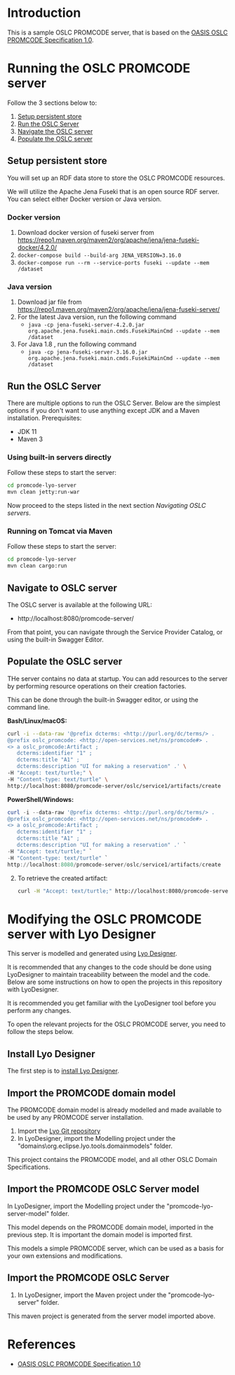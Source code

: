 # Introduction

This is a sample OSLC PROMCODE server, that is based on the [OASIS OSLC PROMCODE Specification 1.0](https://docs.oasis-open.org/oslc-promcode/promcode/v1.0/os/promcode-spec.html#).

# Running the OSLC PROMCODE server

Follow the 3 sections below to:

1. [Setup persistent store](#setup-persistent-store)
1. [Run the OSLC Server](#run-the-oslc-server)
1. [Navigate the OSLC server](#navigate-to-oslc-server)
1. [Populate the OSLC server](#populate-the-oslc-server)

## Setup persistent store 

You will set up an RDF data store to store the OSLC PROMCODE resources. 

We will utilize the Apache Jena Fuseki that is an open source RDF server. You can select either Docker version or Java version.

### Docker version
1. Download docker version of fuseki server from https://repo1.maven.org/maven2/org/apache/jena/jena-fuseki-docker/4.2.0/
2. `docker-compose build --build-arg JENA_VERSION=3.16.0`
3. `docker-compose run --rm --service-ports fuseki --update --mem /dataset`
### Java version
1. Download jar file from https://repo1.maven.org/maven2/org/apache/jena/jena-fuseki-server/ 
2. For the latest Java version, run the following command
   - `java -cp jena-fuseki-server-4.2.0.jar org.apache.jena.fuseki.main.cmds.FusekiMainCmd --update --mem /dataset`
3. For Java 1.8 , run the following command
   - `java -cp jena-fuseki-server-3.16.0.jar org.apache.jena.fuseki.main.cmds.FusekiMainCmd --update --mem /dataset`


## Run the OSLC Server
There are multiple options to run the OSLC Server.
Below are the simplest options if you don't want to use anything except JDK and a Maven installation. Prerequisites:

- JDK 11
- Maven 3

### Using built-in servers directly

Follow these steps to start the server:

```sh
cd promcode-lyo-server
mvn clean jetty:run-war
```

Now proceed to the steps listed in the next section _Navigating OSLC servers_.

### Running on Tomcat via Maven

Follow these steps to start the server:

```sh
cd promcode-lyo-server
mvn clean cargo:run
```

## Navigate to OSLC server

The OSLC server is available at the following URL:

- http://localhost:8080/promcode-server/

From that point, you can navigate through the Service Provider Catalog, or using the built-in Swagger Editor.

## Populate the OSLC server

THe server contains no data at startup. 
You can add resources to the server by performing resource operations on their creation factories.

This can be done through the built-in Swagger editor, or using the command line. 

**Bash/Linux/macOS:**
```bash
curl -i --data-raw '@prefix dcterms: <http://purl.org/dc/terms/> .
@prefix oslc_promcode: <http://open-services.net/ns/promcode#> .
<> a oslc_promcode:Artifact ;
   dcterms:identifier "1" ;
   dcterms:title "A1" ;
   dcterms:description "UI for making a reservation" .' \
-H "Accept: text/turtle;" \
-H "Content-type: text/turtle" \
http://localhost:8080/promcode-server/oslc/service1/artifacts/create
```

**PowerShell/Windows:**
```powershell
curl -i --data-raw '@prefix dcterms: <http://purl.org/dc/terms/> .
@prefix oslc_promcode: <http://open-services.net/ns/promcode#> .
<> a oslc_promcode:Artifact ;
   dcterms:identifier "1" ;
   dcterms:title "A1" ;
   dcterms:description "UI for making a reservation" .' `
-H "Accept: text/turtle;" `
-H "Content-type: text/turtle" `
http://localhost:8080/promcode-server/oslc/service1/artifacts/create
```

2. To retrieve the created artifact:
   ```bash
   curl -H "Accept: text/turtle;" http://localhost:8080/promcode-server/oslc/artifact/1
   ```


# Modifying the OSLC PROMCODE server with Lyo Designer

This server is modelled and generated using [Lyo Designer](https://oslc.github.io/developing-oslc-applications/eclipse_lyo/lyo-designer.html). 

It is recommended that any changes to the code should be done using LyoDesigner to maintain traceability between the model and the code. Below are some instructions on how to open the projects in this repository with LyoDesigner.

It is recommended you get familiar with the LyoDesigner tool before you perform any changes.

To open the relevant projects for the OSLC PROMCODE server, you need to follow the steps below.

## Install Lyo Designer

The first step is to [install Lyo Designer](https://oslc.github.io/developing-oslc-applications/eclipse_lyo/install-lyo-designer).

## Import the PROMCODE domain model

The PROMCODE domain model is already modelled and made available to be used by any PROMCODE server installation.

1. Import the [Lyo Git repository](https://github.com/eclipse/lyo.git)
1. In LyoDesigner, import the Modelling project under the "domains\org.eclipse.lyo.tools.domainmodels" folder.

This project contains the PROMCODE model, and all other OSLC Domain Specifications.

## Import the PROMCODE OSLC Server model
In LyoDesigner, import the Modelling project under the "promcode-lyo-server-model" folder.

This model depends on the PROMCODE domain model, imported in the previous step. It is important the domain model is imported first.

This models a simple PROMCODE server, which can be used as a basis for your own extensions and modifications.

## Import the PROMCODE OSLC Server
1. In LyoDesigner, import the Maven project under the "promcode-lyo-server" folder.

This maven project is generated from the server model imported above.

# References
- [OASIS OSLC PROMCODE Specification 1.0](https://docs.oasis-open.org/oslc-promcode/promcode/v1.0/os/promcode-spec.html#)